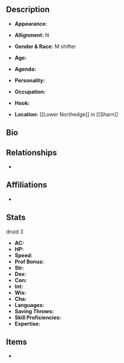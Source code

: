 ## Description
- **Appearance:** 

- **Allignment:** N

- **Gender & Race:** M shifter

- **Age:** 

- **Agenda:** 

- **Personality:** 

- **Occupation:** 

- **Hook:** 

- **Location:** [[Lower Northedge]] in [[Sharn]]

## Bio


## Relationships
- 

## Affiliations
- 

## Stats
druid 3
- **AC:** 
- **HP:** 
- **Speed:** 
- **Prof Bonus:** 
- **Str:** 
- **Dex:** 
- **Con:** 
- **Int:** 
- **Wis:** 
- **Cha:** 
- **Languages:** 
- **Saving Throws:** 
- **Skill Proficiencies:** 
- **Expertise:** 


## Items
- 
